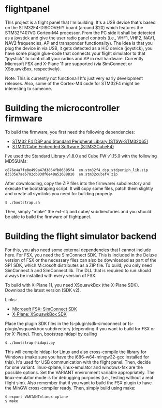 flightpanel
===========

This project is a flight panel that I'm building. It's a USB device that's
based on the STM32F4-DISCOVERY board (around $20) which features the
STM32F407VG Cortex-M4 processor. From the PC side it shall be detected as a
joystick and give the user radio panel controls (i.e., VHF1, VHF2, NAV1, NAV2
frequencies, AP and transponder functionality).  The idea is that you plug the
device in via USB, it gets detected as a HID device (joystick), you have some
plugin glue-code that connects your flight simulator to that "joystick" to
control all your radios and AP in real hardware. Currently Microsoft FSX and
X-Plane 11 are supported (via SimConnect or XSquawkBox, respectively).

Note: This is currently not functional! It's just very early development
releases. Also, some of the Cortex-M4 code for STM32F4 might be interesting to
someone.

Building the microcontroller firmware
=====================================
To build the firmware, you first need the following dependencies:

  * [STM32 F4 DSP and Standard Peripheral Library (STSW-STM32065)](http://www.st.com/en/embedded-software/stm32-standard-peripheral-libraries.html)
  * [STM32Cube Embedded Software (STM32CubeF4)](http://www.st.com/en/embedded-software/stm32cube-embedded-software.html)

I've used the Standard Library v1.8.0 and Cube FW v1.15.0 with the following MD5SUMs:

```
c876e4a7fe8e499a47d3854fb86305f4  en.stm32f4_dsp_stdperiph_lib.zip
d3535e7ae5782cb83df6e48a52688810  en.stm32cubef4.zip
```

After downloading, copy the ZIP files into the firmware/ subdirectory and
execute the bootstraping script. It will copy some files, patch them slightly
and create all symlinks you need for building properly.

```
$ ./bootstrap.sh
```

Then, simply "make" the ext-st/ and cube/ subdirectories and you should be able
to build the firmware of flightpanel.


Building the flight simulator backend
=====================================
For this, you also need some external dependencies that I cannot include here.
For FSX, you need the SimConnect SDK. This is included in the Deluxe version of
FSX or the necessary files can also be downloaded as part of the SP1 SDK, which
Microsoft distributes as a ZIP file. To build, you only need SimConnect.h and
SimConnect.lib. The DLL that is required to run should always be installed with
every version of FSX.

To build with X-Plane 11, you need XSquawkBox (the X-Plane SDK). Download the
latest version (SDK v2).

Links:

  * [Microsoft FSX: SimConnect SDK](http://www.fsdeveloper.com/wiki/index.php?title=SDK_Installation_(FSX))
  * [X-Plane: XSquawkBox SDK](http://www.xsquawkbox.net/xpsdk/mediawiki/Download)

Place the plugin SDK files in the fs-plugin/sdk-simconnect or
fs-plugin/xsquawkbox subdirectory (depending if you want to build for FSX or
for X-Plane). Then, bootstrap hidapi by calling

```
$ ./bootstrap-hidapi.py
```

This will compile hidapi for Linux and also cross-compile the library for
Windows (make sure you have the i686-w64-mingw32-gcc installed for this). It's
used for USB communication with the flight panel. Then, decide for one variant:
linux-xplane, linux-emulator and windows-fsx are the possible options.  Set the
VARIANT environment variable appropriately. The linux-emulator mode is for
debugging purposes (i.e., testing without a real flight sim). Also remember
that if you want to build the FSX plugin to have the MinGW cross-compiler
ready. Then, simply build using make:

```
$ export VARIANT=linux-xplane
$ make
```

